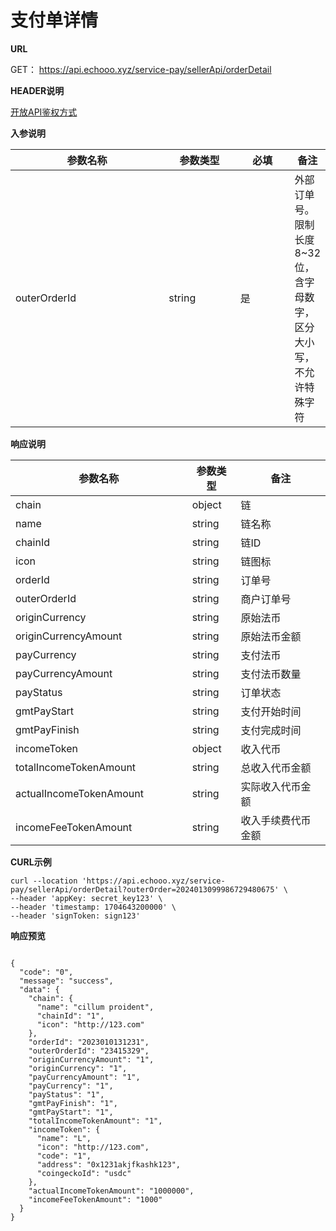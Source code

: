 # 支付单详情

**URL**

GET： https://api.echooo.xyz/service-pay/sellerApi/orderDetail



**HEADER说明**

[开放API鉴权方式](../kai-fang-api-jian-quan-fang-shi/)



**入参说明**

<table><thead><tr><th width="242">参数名称</th><th width="104">参数类型</th><th width="76">必填</th><th>备注</th></tr></thead><tbody><tr><td>outerOrderId</td><td>string</td><td>是</td><td>外部订单号。限制长度8~32位，含字母数字，区分大小写，不允许特殊字符</td></tr></tbody></table>



**响应说明**

<table><thead><tr><th width="266.66666666666663">参数名称</th><th>参数类型</th><th>备注</th></tr></thead><tbody><tr><td>chain</td><td>object</td><td>链</td></tr><tr><td>name</td><td>string</td><td>链名称</td></tr><tr><td>chainId</td><td>string</td><td>链ID</td></tr><tr><td>icon</td><td>string</td><td>链图标</td></tr><tr><td>orderId</td><td>string</td><td>订单号</td></tr><tr><td>outerOrderId</td><td>string</td><td>商户订单号</td></tr><tr><td>originCurrency</td><td>string</td><td>原始法币</td></tr><tr><td>originCurrencyAmount</td><td>string</td><td>原始法币金额</td></tr><tr><td>payCurrency</td><td>string</td><td>支付法币</td></tr><tr><td>payCurrencyAmount</td><td>string</td><td>支付法币数量</td></tr><tr><td>payStatus</td><td>string</td><td>订单状态</td></tr><tr><td>gmtPayStart</td><td>string</td><td>支付开始时间</td></tr><tr><td>gmtPayFinish</td><td>string</td><td>支付完成时间</td></tr><tr><td>incomeToken</td><td>object</td><td>收入代币</td></tr><tr><td>totalIncomeTokenAmount</td><td>string</td><td>总收入代币金额</td></tr><tr><td>actualIncomeTokenAmount</td><td>string</td><td>实际收入代币金额</td></tr><tr><td>incomeFeeTokenAmount</td><td>string</td><td>收入手续费代币金额</td></tr></tbody></table>



**CURL示例**

```
curl --location 'https://api.echooo.xyz/service-pay/sellerApi/orderDetail?outerOrder=2024013099986729480675' \
--header 'appKey: secret_key123' \
--header 'timestamp: 1704643200000' \
--header 'signToken: sign123'
```



**响应预览**

```

{
  "code": "0",
  "message": "success",
  "data": {
    "chain": {
      "name": "cillum proident",
      "chainId": "1",
      "icon": "http://123.com"
    },
    "orderId": "2023010131231",
    "outerOrderId": "23415329",
    "originCurrencyAmount": "1",
    "originCurrency": "1",
    "payCurrencyAmount": "1",
    "payCurrency": "1",
    "payStatus": "1",
    "gmtPayFinish": "1",
    "gmtPayStart": "1",
    "totalIncomeTokenAmount": "1",
    "incomeToken": {
      "name": "L",
      "icon": "http://123.com",
      "code": "1",
      "address": "0x1231akjfkashk123",
      "coingeckoId": "usdc"
    },
    "actualIncomeTokenAmount": "1000000",
    "incomeFeeTokenAmount": "1000"
  }
}
```
